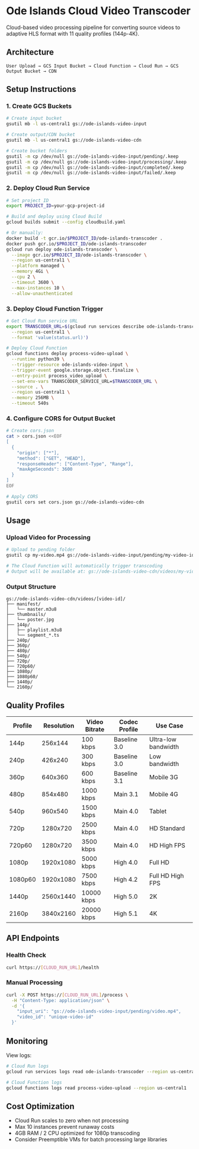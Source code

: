 # Ode Islands Cloud Video Transcoder

Cloud-based video processing pipeline for converting source videos to adaptive HLS format with 11 quality profiles (144p-4K).

## Architecture

```
User Upload → GCS Input Bucket → Cloud Function → Cloud Run → GCS Output Bucket → CDN
```

## Setup Instructions

### 1. Create GCS Buckets

```bash
# Create input bucket
gsutil mb -l us-central1 gs://ode-islands-video-input

# Create output/CDN bucket
gsutil mb -l us-central1 gs://ode-islands-video-cdn

# Create bucket folders
gsutil -m cp /dev/null gs://ode-islands-video-input/pending/.keep
gsutil -m cp /dev/null gs://ode-islands-video-input/processing/.keep
gsutil -m cp /dev/null gs://ode-islands-video-input/completed/.keep
gsutil -m cp /dev/null gs://ode-islands-video-input/failed/.keep
```

### 2. Deploy Cloud Run Service

```bash
# Set project ID
export PROJECT_ID=your-gcp-project-id

# Build and deploy using Cloud Build
gcloud builds submit --config cloudbuild.yaml

# Or manually:
docker build -t gcr.io/$PROJECT_ID/ode-islands-transcoder .
docker push gcr.io/$PROJECT_ID/ode-islands-transcoder
gcloud run deploy ode-islands-transcoder \
  --image gcr.io/$PROJECT_ID/ode-islands-transcoder \
  --region us-central1 \
  --platform managed \
  --memory 4Gi \
  --cpu 2 \
  --timeout 3600 \
  --max-instances 10 \
  --allow-unauthenticated
```

### 3. Deploy Cloud Function Trigger

```bash
# Get Cloud Run service URL
export TRANSCODER_URL=$(gcloud run services describe ode-islands-transcoder \
  --region us-central1 \
  --format 'value(status.url)')

# Deploy Cloud Function
gcloud functions deploy process-video-upload \
  --runtime python39 \
  --trigger-resource ode-islands-video-input \
  --trigger-event google.storage.object.finalize \
  --entry-point process_video_upload \
  --set-env-vars TRANSCODER_SERVICE_URL=$TRANSCODER_URL \
  --source . \
  --region us-central1 \
  --memory 256MB \
  --timeout 540s
```

### 4. Configure CORS for Output Bucket

```bash
# Create cors.json
cat > cors.json <<EOF
[
  {
    "origin": ["*"],
    "method": ["GET", "HEAD"],
    "responseHeader": ["Content-Type", "Range"],
    "maxAgeSeconds": 3600
  }
]
EOF

# Apply CORS
gsutil cors set cors.json gs://ode-islands-video-cdn
```

## Usage

### Upload Video for Processing

```bash
# Upload to pending folder
gsutil cp my-video.mp4 gs://ode-islands-video-input/pending/my-video-id.mp4

# The Cloud Function will automatically trigger transcoding
# Output will be available at: gs://ode-islands-video-cdn/videos/my-video-id/
```

### Output Structure

```
gs://ode-islands-video-cdn/videos/[video-id]/
├── manifest/
│   └── master.m3u8
├── thumbnails/
│   └── poster.jpg
├── 144p/
│   ├── playlist.m3u8
│   └── segment_*.ts
├── 240p/
├── 360p/
├── 480p/
├── 540p/
├── 720p/
├── 720p60/
├── 1080p/
├── 1080p60/
├── 1440p/
└── 2160p/
```

## Quality Profiles

| Profile | Resolution | Video Bitrate | Codec Profile | Use Case |
|---------|-----------|---------------|---------------|----------|
| 144p | 256x144 | 100 kbps | Baseline 3.0 | Ultra-low bandwidth |
| 240p | 426x240 | 300 kbps | Baseline 3.0 | Low bandwidth |
| 360p | 640x360 | 600 kbps | Baseline 3.1 | Mobile 3G |
| 480p | 854x480 | 1000 kbps | Main 3.1 | Mobile 4G |
| 540p | 960x540 | 1500 kbps | Main 4.0 | Tablet |
| 720p | 1280x720 | 2500 kbps | Main 4.0 | HD Standard |
| 720p60 | 1280x720 | 3500 kbps | Main 4.0 | HD High FPS |
| 1080p | 1920x1080 | 5000 kbps | High 4.0 | Full HD |
| 1080p60 | 1920x1080 | 7500 kbps | High 4.2 | Full HD High FPS |
| 1440p | 2560x1440 | 10000 kbps | High 5.0 | 2K |
| 2160p | 3840x2160 | 20000 kbps | High 5.1 | 4K |

## API Endpoints

### Health Check
```bash
curl https://[CLOUD_RUN_URL]/health
```

### Manual Processing
```bash
curl -X POST https://[CLOUD_RUN_URL]/process \
  -H "Content-Type: application/json" \
  -d '{
    "input_uri": "gs://ode-islands-video-input/pending/video.mp4",
    "video_id": "unique-video-id"
  }'
```

## Monitoring

View logs:
```bash
# Cloud Run logs
gcloud run services logs read ode-islands-transcoder --region us-central1

# Cloud Function logs
gcloud functions logs read process-video-upload --region us-central1
```

## Cost Optimization

- Cloud Run scales to zero when not processing
- Max 10 instances prevent runaway costs
- 4GB RAM / 2 CPU optimized for 1080p transcoding
- Consider Preemptible VMs for batch processing large libraries
